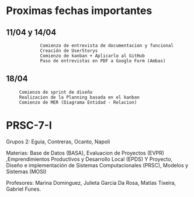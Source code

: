 # Proximas fechas importantes 

## 11/04 y 14/04 
                 Comienzo de entrevista de documentacion y funcional
                 Creación de UserStorys
                 Comienzo de kanban + Aplicarlo al GitHub
                 Paso de entrevistas en PDF a Google Form (Ambas)
                 
## 18/04 
         Comienzo de sprint de diseño
         Realizacion de la Planning basada en el kanban
         Comienzo de MER (Diagrama Entidad - Relacion)

# PRSC-7-I
Grupos 2: Eguia, Contreras, Ocanto, Napoli

Materias: Base de Datos (BASA), Evaluacion de Proyectos (EVPR) ,Emprendimientos Productivos y Desarrollo Local (EPDS) Y Proyecto, Diseño e implementación de Sistemas Computacionales (PRSC), Modelos y Sistemas (MOSI)

Profesores: Marina Dominguez, Julieta Garcia Da Rosa, Matías Tixeira, Gabriel Funes.
